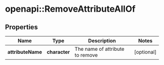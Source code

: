 # openapi::RemoveAttributeAllOf


## Properties
Name | Type | Description | Notes
------------ | ------------- | ------------- | -------------
**attributeName** | **character** | The name of attribute to remove | [optional] 


